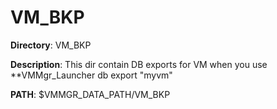 # VM_BKP

**Directory**: VM_BKP

**Description**: This dir contain DB exports for VM when you use **VMMgr_Launcher db export "myvm"

**PATH**: $VMMGR_DATA_PATH/VM_BKP
